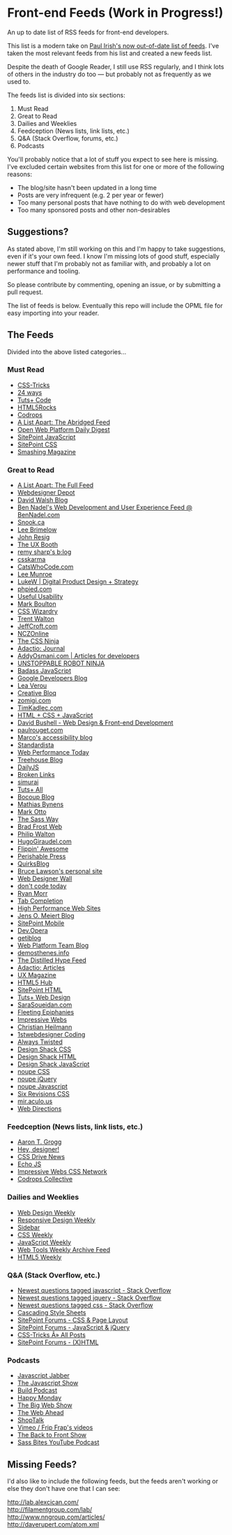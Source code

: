 # Front-end Feeds (Work in Progress!)

An up to date list of RSS feeds for front-end developers.

This list is a modern take on [Paul Irish's now out-of-date list of feeds](http://www.paulirish.com/2011/web-browser-frontend-and-standards-feeds-to-follow/). I've taken the most relevant feeds from his list and created a new feeds list.

Despite the death of Google Reader, I still use RSS regularly, and I think lots of others in the industry do too &mdash; but probably not as frequently as we used to.

The feeds list is divided into six sections:

1. Must Read
2. Great to Read
3. Dailies and Weeklies
4. Feedception (News lists, link lists, etc.)
5. Q&A (Stack Overflow, forums, etc.)
6. Podcasts

You'll probably notice that a lot of stuff you expect to see here is missing. I've excluded certain websites from this list for one or more of the following reasons:

* The blog/site hasn't been updated in a long time
* Posts are very infrequent (e.g. 2 per year or fewer)
* Too many personal posts that have nothing to do with web development
* Too many sponsored posts and other non-desirables

## Suggestions?
As stated above, I'm still working on this and I'm happy to take suggestions, even if it's your own feed. I know I'm missing lots of good stuff, especially newer stuff that I'm probably not as familiar with, and probably a lot on performance and tooling.

So please contribute by commenting, opening an issue, or by submitting a pull request.

The list of feeds is below. Eventually this repo will include the OPML file for easy importing into your reader.

## The Feeds

Divided into the above listed categories...

### Must Read

<ul>
  <li><a href="http://feeds.feedburner.com/CssTricks">CSS-Tricks</a></li>
  <li><a href="http://feeds.feedburner.com/24ways">24 ways</a></li>
  <li><a href="http://code.tutsplus.com/posts.atom">Tuts+ Code</a></li>
  <li><a href="http://feeds.feedburner.com/html5rocks">HTML5Rocks</a></li>
  <li><a href="http://tympanus.net/codrops/feed">Codrops</a></li>
  <li><a href="http://feeds.feedburner.com/alistapart/abridged">A List Apart: The Abridged Feed</a></li>
  <li><a href="http://feeds.feedburner.com/OpenWebPlatformDailyDigest">Open Web Platform Daily Digest</a></li>
  <li><a href="http://www.sitepoint.com/javascript/feed">SitePoint JavaScript</a></li>
  <li><a href="http://www.sitepoint.com/css/feed">SitePoint CSS</a></li>
  <li><a href="http://www.smashingmagazine.com/feed">Smashing Magazine</a></li>
</ul>

### Great to Read

<ul>
<li><a href="http://feeds.feedburner.com/alistapart/main">A List Apart: The Full Feed</a></li>
  <li><a href="http://feeds.feedburner.com/webdesignerdepot">Webdesigner Depot</a></li>
  <li><a href="http://davidwalsh.name/feed">David Walsh Blog</a></li>
  <li><a href="http://www.bennadel.com/index.cfm?event=blog.rss">Ben Nadel's Web Development and User Experience Feed @ BenNadel.com</a></li>
  <li><a href="http://snook.ca/posts/index.rss">Snook.ca</a></li>
  <li><a href="http://www.leebrimelow.com/feed">Lee Brimelow</a></li>
  <li><a href="http://feeds.feedburner.com/JohnResig">John Resig</a></li>
  <li><a href="http://feeds.feedburner.com/uxbooth">The UX Booth</a></li>
  <li><a href="http://feeds.feedburner.com/remysharp">remy sharp's b:log</a></li>
  <li><a href="http://www.csskarma.com/blog/feed">csskarma</a></li>
  <li><a href="http://feeds.feedburner.com/Catswhocode">CatsWhoCode.com</a></li>
  <li><a href="http://feeds.feedburner.com/LeeMunroeBlog">Lee Munroe</a></li>
  <li><a href="http://feeds.feedburner.com/FunctioningForm">LukeW | Digital Product Design + Strategy</a></li>
  <li><a href="http://www.phpied.com/feed">phpied.com</a></li>
  <li><a href="http://feeds.feedburner.com/UsefulUsability">Useful Usability</a></li>
  <li><a href="http://www.markboulton.co.uk/journal/feed">Mark Boulton</a></li>
  <li><a href="http://feeds.feedburner.com/csswizardrycom">CSS Wizardry</a></li>
  <li><a href="http://trentwalton.com/feed">Trent Walton</a></li>
  <li><a href="http://jeffcroft.com/feeds/latest-items">JeffCroft.com</a></li>
  <li><a href="http://feeds.feedburner.com/nczonline">NCZOnline</a></li>
  <li><a href="http://feeds.feedburner.com/TheCSSNinja">The CSS Ninja</a></li>
  <li><a href="http://adactio.com/journal/rss">Adactio: Journal</a></li>
  <li><a href="http://addyosmani.com/blog/feed">AddyOsmani.com | Articles for developers</a></li>
  <li><a href="http://feeds.feedburner.com/urn-rss20">UNSTOPPABLE ROBOT NINJA</a></li>
  <li><a href="http://rss.badassjs.com">Badass JavaScript</a></li>
  <li><a href="http://googledevelopers.blogspot.com/feeds/posts/default?alt=rss">Google Developers Blog</a></li>
  <li><a href="http://feeds.feedburner.com/leaverou">Lea Verou</a></li>
  <li><a href="http://www.creativebloq.com/feed">Creative Bloq</a></li>
  <li><a href="http://zomigi.com/feed">zomigi.com</a></li>
  <li><a href="http://timkadlec.com/atom.xml">TimKadlec.com</a></li>
  <li><a href="http://feeds.feedburner.com/HtmlCssJavascript">HTML + CSS + JavaScript</a></li>
  <li><a href="http://dbushell.com/feed">David Bushell - Web Design & Front-end Development</a></li>
  <li><a href="http://paulrouget.com/index.xml">paulrouget.com</a></li>
  <li><a href="http://www.marcozehe.de/feed">Marco's accessibility blog</a></li>
  <li><a href="http://www.standardista.com/feed">Standardista</a></li>
  <li><a href="http://www.webperformancetoday.com/feed">Web Performance Today</a></li>
  <li><a href="http://blog.teamtreehouse.com/feed">Treehouse Blog</a></li>
  <li><a href="http://feeds.feedburner.com/dailyjs">DailyJS</a></li>
  <li><a href="http://www.broken-links.com/feed">Broken Links</a></li>
  <li><a href="http://simurai.com/rss">simurai</a></li>
  <li><a href="http://tutorials.tutsplus.com/posts.atom">Tuts+ All</a></li>
  <li><a href="http://feeds.feedburner.com/bocoup">Bocoup Blog</a></li>
  <li><a href="http://mathiasbynens.be/notes.rss">Mathias Bynens</a></li>
  <li><a href="http://feeds.feedburner.com/mdo">Mark Otto</a></li>
  <li><a href="http://feeds.feedburner.com/thesassway">The Sass Way</a></li>
  <li><a href="http://feeds.feedburner.com/brad-frosts-blog">Brad Frost Web</a></li>
  <li><a href="http://feeds.feedburner.com/philipwalton">Philip Walton</a></li>
  <li><a href="http://hugogiraudel.com/feeds/feed.xml">HugoGiraudel.com</a></li>
  <li><a href="http://feeds.feedburner.com/FlippinAwesome">Flippin' Awesome</a></li>
  <li><a href="http://feeds.feedburner.com/perishablepress">Perishable Press</a></li>
  <li><a href="http://www.quirksmode.org/blog/index.xml">QuirksBlog</a></li>
  <li><a href="http://www.brucelawson.co.uk/feed">Bruce Lawson's personal site</a></li>
  <li><a href="http://webdesignerwall.com/feed">Web Designer Wall</a></li>
  <li><a href="http://ariya.ofilabs.com/feed">don't code today</a></li>
  <li><a href="http://ryanmorr.com/feed">Ryan Morr</a></li>
  <li><a href="http://www.xanthir.com/blog/atom">Tab Completion</a></li>
  <li><a href="http://www.stevesouders.com/blog/feed">High Performance Web Sites</a></li>
  <li><a href="http://meiert.com/en/feed">Jens O. Meiert Blog</a></li>
  <li><a href="http://www.sitepoint.com/mobile/feed">SitePoint Mobile</a></li>
  <li><a href="http://dev.opera.com/feed">Dev.Opera</a></li>
  <li><a href="http://blog.getify.com/feed">getiblog</a></li>
  <li><a href="http://blogs.adobe.com/webplatform/feed">Web Platform Team Blog</a></li>
  <li><a href="http://demosthenes.info/feed.php">demosthenes.info</a></li>
  <li><a href="http://distilledhype.net/feed">The Distilled Hype Feed</a></li>
  <li><a href="http://adactio.com/articles/rss">Adactio: Articles</a></li>
  <li><a href="http://feeds.uxmag.com/uxm">UX Magazine</a></li>
  <li><a href="http://html5hub.com/feed">HTML5 Hub</a></li>
  <li><a href="http://www.sitepoint.com/html/feed">SitePoint HTML</a></li>
  <li><a href="http://webdesign.tutsplus.com/posts.atom">Tuts+ Web Design</a></li>
  <li><a href="http://feeds.feedburner.com/sarasoueidan">SaraSoueidan.com</a></li>
  <li><a href="http://blog.w3conversions.com/feed">Fleeting Epiphanies</a></li>
  <li><a href="http://www.impressivewebs.com/feed">Impressive Webs</a></li>
  <li><a href="http://christianheilmann.com/feed">Christian Heilmann</a></li>
  <li><a href="http://www.1stwebdesigner.com/category/css/feed">1stwebdesigner Coding</a></li>
  <li><a href="http://alwaystwisted.com/rss.php">Always Twisted</a></li>
  <li><a href="http://designshack.net/category/articles/css/feed">Design Shack CSS</a></li>
  <li><a href="http://designshack.net/category/articles/html/feed">Design Shack HTML</a></li>
  <li><a href="http://designshack.net/category/articles/javascript/feed">Design Shack JavaScript</a></li>
  <li><a href="http://www.noupe.com/category/css/feed">noupe CSS</a></li>
  <li><a href="http://www.noupe.com/category/jquery/feed">noupe jQuery</a></li>
  <li><a href="http://www.noupe.com/category/javascript/feed">noupe Javascript</a></li>
  <li><a href="http://sixrevisions.com/category/css/feed">Six Revisions CSS</a></li>
  <li><a href="http://mir.aculo.us/feed">mir.aculo.us</a></li>
  <li><a href="http://www.webdirections.org/feed">Web Directions</a></li>
</ul>

### Feedception (News lists, link lists, etc.)

<ul>
  <li><a href="http://aarontgrogg.com/feed">Aaron T. Grogg</a></li>
  <li><a href="http://feedpress.me/heydesigner">Hey, designer!</a></li>
  <li><a href="http://www.cssdrive.com/index.php/news/rss_2.0">CSS Drive News</a></li>
  <li><a href="http://www.echojs.com/rss">Echo JS</a></li>
  <li><a href="http://feeds.feedburner.com/CSSNetwork">Impressive Webs CSS Network</a></li>
  <li><a href="http://tympanus.net/codrops/collective/feed">Codrops Collective</a></li>
</ul>

### Dailies and Weeklies

<ul>
  <li><a href="http://web-design-weekly.com/feed">Web Design Weekly</a></li>
  <li><a href="http://responsivedesignweekly.com/feed">Responsive Design Weekly</a></li>
  <li><a href="http://sidebar.io/feed.xml">Sidebar</a></li>
  <li><a href="http://feeds.feedburner.com/CSS-Weekly">CSS Weekly</a></li>
  <li><a href="http://javascriptweekly.com/rss/161kj581">JavaScript Weekly</a></li>
  <li><a href="http://us5.campaign-archive.com/feed?u=ea228d7061e8bbfa8639666ad&id=104d6bcc2d">Web Tools Weekly Archive Feed</a></li>
  <li><a href="http://html5weekly.com/rss/1e4m5lnd">HTML5 Weekly</a></li>
</ul>

### Q&A (Stack Overflow, etc.)

<ul>
  <li><a href="http://stackoverflow.com/feeds/tag?tagnames=javascript&sort=newest">Newest questions tagged javascript - Stack Overflow</a></li>
  <li><a href="http://stackoverflow.com/feeds/tag?tagnames=jquery&sort=newest">Newest questions tagged jquery - Stack Overflow</a></li>
  <li><a href="http://stackoverflow.com/feeds/tag?tagnames=css&sort=newest">Newest questions tagged css - Stack Overflow</a></li>
  <li><a href="http://www.reddit.com/r/css.rss">Cascading Style Sheets</a></li>
  <li><a href="http://www.sitepoint.com/forums/external.php?type=RSS2&forumids=53">SitePoint Forums - CSS & Page Layout</a></li>
  <li><a href="http://www.sitepoint.com/forums/external.php?type=RSS2&forumids=15">SitePoint Forums - JavaScript & jQuery</a></li>
  <li><a href="http://css-tricks.com/forums/feed">CSS-Tricks Â» All Posts</a></li>
  <li><a href="http://www.sitepoint.com/forums/external.php?type=RSS2&forumids=52">SitePoint Forums - (X)HTML</a></li>
</ul>

### Podcasts

<ul>
  <li><a href="http://feeds.feedburner.com/JavascriptJabber">Javascript Jabber</a></li>
  <li><a href="http://feeds.feedburner.com/the-javascript-show">The Javascript Show</a></li>
  <li><a href="http://feeds.feedburner.com/BuildPodcastVideos">Build Podcast</a></li>
  <li><a href="https://simplecast.fm/podcasts/3/rss">Happy Monday</a></li>
  <li><a href="http://feeds.muleradio.net/thebigwebshow">The Big Web Show</a></li>
  <li><a href="http://feeds.5by5.tv/webahead">The Web Ahead</a></li>
  <li><a href="http://shoptalkshow.com/feed">ShopTalk</a></li>
  <li><a href="http://vimeo.com/fripfrap/videos/rss">Vimeo / Frip Frap's videos</a></li>
  <li><a href="http://backtofrontshow.com/feed">The Back to Front Show</a></li>
  <li><a href="http://gdata.youtube.com/feeds/base/users/sassbites/uploads?alt=rss&v=2&orderby=published&client=ytapi-youtube-profile">Sass Bites YouTube Podcast</a></li>
</ul>

## Missing Feeds?

I'd also like to include the following feeds, but the feeds aren't working or else they don't have one that I can see:

http://lab.alexcican.com/<br>
http://filamentgroup.com/lab/<br>
http://www.nngroup.com/articles/<br>
http://daverupert.com/atom.xml<br>
